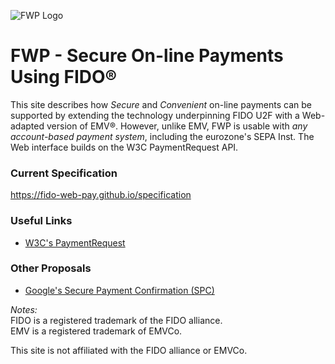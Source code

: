 ![FWP Logo](https://fido-web-pay.github.io/specification/fwp.svg)
# FWP - Secure On-line Payments Using FIDO&reg;
This site describes how _Secure_ and _Convenient_ on-line payments can be
supported by extending the technology underpinning FIDO&nbsp;U2F
with a Web-adapted version of EMV&reg;.
However, unlike EMV, FWP is usable with _any account-based
payment system_, including the eurozone's SEPA Inst.
The Web interface builds on the W3C PaymentRequest API.

### Current Specification
https://fido-web-pay.github.io/specification

### Useful Links
- [W3C's PaymentRequest](https://www.w3.org/TR/payment-request/)

### Other Proposals
- [Google's Secure Payment Confirmation (SPC)](https://github.com/rsolomakhin/secure-payment-confirmation)

_Notes:_<br>
FIDO is a registered trademark of the FIDO alliance.<br>
EMV is a registered trademark of EMVCo.

This site is not affiliated with the FIDO alliance or EMVCo.
